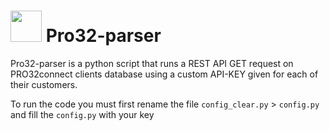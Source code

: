 # <img src="https://pro32connect.ru/res/common/i/favicon-ts1ru1728292327.ico" width="50" height="50"> Pro32-parser

Pro32-parser is a python script that runs a REST API GET request on PRO32connect clients database using a custom API-KEY given for each of their customers.

To run the code you must first rename the file 
`config_clear.py` > `config.py`
and fill the `config.py` with your key
